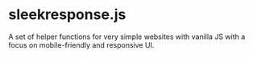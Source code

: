 # sleekresponse.js
A set of helper functions for very simple websites with vanilla JS with a focus on mobile-friendly and responsive UI.
